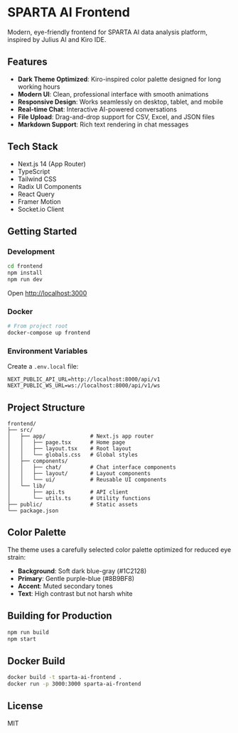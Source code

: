 # SPARTA AI Frontend

Modern, eye-friendly frontend for SPARTA AI data analysis platform, inspired by Julius AI and Kiro IDE.

## Features

- **Dark Theme Optimized**: Kiro-inspired color palette designed for long working hours
- **Modern UI**: Clean, professional interface with smooth animations
- **Responsive Design**: Works seamlessly on desktop, tablet, and mobile
- **Real-time Chat**: Interactive AI-powered conversations
- **File Upload**: Drag-and-drop support for CSV, Excel, and JSON files
- **Markdown Support**: Rich text rendering in chat messages

## Tech Stack

- Next.js 14 (App Router)
- TypeScript
- Tailwind CSS
- Radix UI Components
- React Query
- Framer Motion
- Socket.io Client

## Getting Started

### Development

```bash
cd frontend
npm install
npm run dev
```

Open [http://localhost:3000](http://localhost:3000)

### Docker

```bash
# From project root
docker-compose up frontend
```

### Environment Variables

Create a `.env.local` file:

```env
NEXT_PUBLIC_API_URL=http://localhost:8000/api/v1
NEXT_PUBLIC_WS_URL=ws://localhost:8000/api/v1/ws
```

## Project Structure

```
frontend/
├── src/
│   ├── app/              # Next.js app router
│   │   ├── page.tsx      # Home page
│   │   ├── layout.tsx    # Root layout
│   │   └── globals.css   # Global styles
│   ├── components/
│   │   ├── chat/         # Chat interface components
│   │   ├── layout/       # Layout components
│   │   └── ui/           # Reusable UI components
│   └── lib/
│       ├── api.ts        # API client
│       └── utils.ts      # Utility functions
├── public/               # Static assets
└── package.json
```

## Color Palette

The theme uses a carefully selected color palette optimized for reduced eye strain:

- **Background**: Soft dark blue-gray (#1C2128)
- **Primary**: Gentle purple-blue (#8B9BF8)
- **Accent**: Muted secondary tones
- **Text**: High contrast but not harsh white

## Building for Production

```bash
npm run build
npm start
```

## Docker Build

```bash
docker build -t sparta-ai-frontend .
docker run -p 3000:3000 sparta-ai-frontend
```

## License

MIT
